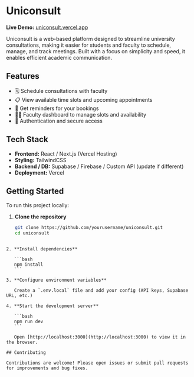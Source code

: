# Uniconsult

**Live Demo:** [uniconsult.vercel.app](https://uniconsult.vercel.app)

Uniconsult is a web-based platform designed to streamline university consultations, making it easier for students and faculty to schedule, manage, and track meetings. Built with a focus on simplicity and speed, it enables efficient academic communication.

## Features

- 🗓️ Schedule consultations with faculty
- 📋 View available time slots and upcoming appointments
- 🔔 Get reminders for your bookings
- 👩‍🏫 Faculty dashboard to manage slots and availability
- 🔐 Authentication and secure access

## Tech Stack

- **Frontend:** React / Next.js (Vercel Hosting)
- **Styling:** TailwindCSS
- **Backend / DB:** Supabase / Firebase / Custom API (update if different)
- **Deployment:** Vercel

## Getting Started

To run this project locally:

1. **Clone the repository**

   ```bash
   git clone https://github.com/yourusername/uniconsult.git
   cd uniconsult
````

2. **Install dependencies**

   ```bash
   npm install
   ```

3. **Configure environment variables**

   Create a `.env.local` file and add your config (API keys, Supabase URL, etc.)

4. **Start the development server**

   ```bash
   npm run dev
   ```

   Open [http://localhost:3000](http://localhost:3000) to view it in the browser.

## Contributing

Contributions are welcome! Please open issues or submit pull requests for improvements and bug fixes.

